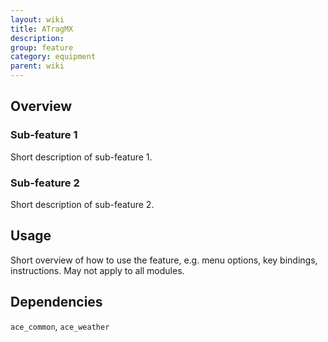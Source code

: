 ```yaml
---
layout: wiki
title: ATragMX
description: 
group: feature
category: equipment
parent: wiki
---
```


## Overview

### Sub-feature 1
Short description of sub-feature 1.

### Sub-feature 2
Short description of sub-feature 2.


## Usage

Short overview of how to use the feature, e.g. menu options, key bindings, 
instructions. May not apply to all modules.


## Dependencies

`ace_common`, `ace_weather`
